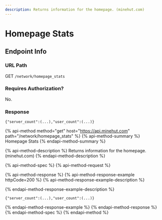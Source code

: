 ```yaml
---
description: Returns information for the homepage. (minehut.com)
---
```


# Homepage Stats

## Endpoint Info

### URL Path

GET `/network/homepage_stats`

### Requires Authorization?

No.

### Response

`{"server_count":(...),"user_count":(...)}`

{% api-method method="get" host="https://api.minehut.com" path="/network/homepage\_stats" %}
{% api-method-summary %}
Homepage Stats
{% endapi-method-summary %}

{% api-method-description %}
Returns information for the homepage. \(minehut.com\)
{% endapi-method-description %}

{% api-method-spec %}
{% api-method-request %}

{% api-method-response %}
{% api-method-response-example httpCode=200 %}
{% api-method-response-example-description %}

{% endapi-method-response-example-description %}

```
{"server_count":(...),"user_count":(...)}
```
{% endapi-method-response-example %}
{% endapi-method-response %}
{% endapi-method-spec %}
{% endapi-method %}


